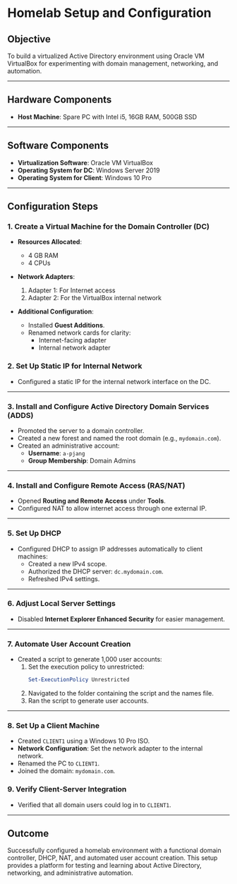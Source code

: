 # Homelab Setup and Configuration  

## Objective  
To build a virtualized Active Directory environment using Oracle VM VirtualBox for experimenting with domain management, networking, and automation.

---

## Hardware Components  
- **Host Machine**: Spare PC with Intel i5, 16GB RAM, 500GB SSD  

---

## Software Components  
- **Virtualization Software**: Oracle VM VirtualBox  
- **Operating System for DC**: Windows Server 2019  
- **Operating System for Client**: Windows 10 Pro  

---

## Configuration Steps  

### 1. Create a Virtual Machine for the Domain Controller (DC)  
- **Resources Allocated**:  
  - 4 GB RAM  
  - 4 CPUs  

- **Network Adapters**:  
  1. Adapter 1: For Internet access  
  2. Adapter 2: For the VirtualBox internal network  

- **Additional Configuration**:  
  - Installed **Guest Additions**.  
  - Renamed network cards for clarity:  
    - Internet-facing adapter  
    - Internal network adapter  

### 2. Set Up Static IP for Internal Network  
- Configured a static IP for the internal network interface on the DC.  

---

### 3. Install and Configure Active Directory Domain Services (ADDS)  
- Promoted the server to a domain controller.  
- Created a new forest and named the root domain (e.g., `mydomain.com`).  
- Created an administrative account:  
  - **Username**: `a-pjang`  
  - **Group Membership**: Domain Admins  

---

### 4. Install and Configure Remote Access (RAS/NAT)  
- Opened **Routing and Remote Access** under **Tools**.  
- Configured NAT to allow internet access through one external IP.  

---

### 5. Set Up DHCP  
- Configured DHCP to assign IP addresses automatically to client machines:  
  - Created a new IPv4 scope.  
  - Authorized the DHCP server: `dc.mydomain.com`.  
  - Refreshed IPv4 settings.  

---

### 6. Adjust Local Server Settings  
- Disabled **Internet Explorer Enhanced Security** for easier management.  

---

### 7. Automate User Account Creation  
- Created a script to generate 1,000 user accounts:  
  1. Set the execution policy to unrestricted:  
     ```powershell
     Set-ExecutionPolicy Unrestricted
     ```  
  2. Navigated to the folder containing the script and the names file.  
  3. Ran the script to generate user accounts.  

---

### 8. Set Up a Client Machine  
- Created `CLIENT1` using a Windows 10 Pro ISO.  
- **Network Configuration**: Set the network adapter to the internal network.  
- Renamed the PC to `CLIENT1`.  
- Joined the domain: `mydomain.com`.  

### 9. Verify Client-Server Integration  
- Verified that all domain users could log in to `CLIENT1`.  

---

## Outcome  
Successfully configured a homelab environment with a functional domain controller, DHCP, NAT, and automated user account creation. This setup provides a platform for testing and learning about Active Directory, networking, and administrative automation.
